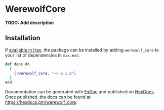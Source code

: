 # WerewolfCore

**TODO: Add description**

## Installation

If [available in Hex](https://hex.pm/docs/publish), the package can be installed
by adding `werewolf_core` to your list of dependencies in `mix.exs`:

```elixir
def deps do
  [
    {:werewolf_core, "~> 0.1.0"}
  ]
end
```

Documentation can be generated with [ExDoc](https://github.com/elixir-lang/ex_doc)
and published on [HexDocs](https://hexdocs.pm). Once published, the docs can
be found at <https://hexdocs.pm/werewolf_core>.

